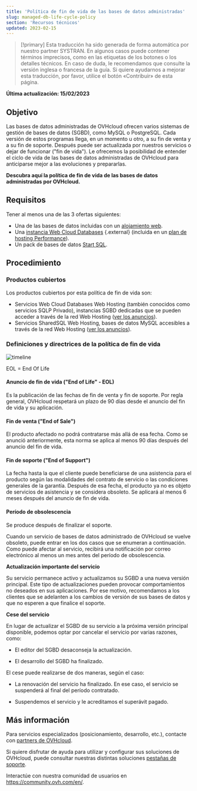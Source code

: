 ```yaml
---
title: 'Política de fin de vida de las bases de datos administradas'
slug: managed-db-life-cycle-policy
section: 'Recursos técnicos'
updated: 2023-02-15
---
```


> [!primary]
> Esta traducción ha sido generada de forma automática por nuestro partner SYSTRAN. En algunos casos puede contener términos imprecisos, como en las etiquetas de los botones o los detalles técnicos. En caso de duda, le recomendamos que consulte la versión inglesa o francesa de la guía. Si quiere ayudarnos a mejorar esta traducción, por favor, utilice el botón «Contribuir» de esta página.
>

**Última actualización: 15/02/2023**

## Objetivo

Las bases de datos administradas de OVHcloud ofrecen varios sistemas de gestión de bases de datos (SGBD), como MySQL o PostgreSQL. Cada versión de estos programas llega, en un momento u otro, a su fin de venta y a su fin de soporte. Después puede ser actualizada por nuestros servicios o dejar de funcionar ("fin de vida"). Le ofrecemos la posibilidad de entender el ciclo de vida de las bases de datos administradas de OVHcloud para anticiparse mejor a las evoluciones y prepararlas.

**Descubra aquí la política de fin de vida de las bases de datos administradas por OVHcloud.**

## Requisitos

Tener al menos una de las 3 ofertas siguientes:

- Una de las bases de datos incluidas con un [alojamiento web](https://www.ovhcloud.com/es-es/web-hosting/).
- Una [instancia Web Cloud Databases](https://www.ovh.es/cloud/cloud-databases/) {.external} (incluida en un [plan de hosting Performance](https://www.ovhcloud.com/es-es/web-hosting/)).
- Un pack de bases de datos [Start SQL](https://www.ovhcloud.com/es-es/web-hosting/options/start-sql/).

## Procedimiento

### Productos cubiertos

Los productos cubiertos por esta política de fin de vida son:

- Servicios Web Cloud Databases Web Hosting (también conocidos como servicios SQLP Privado), instancias SGBD dedicadas que se pueden acceder a través de la red Web Hosting ([ver los anuncios](https://docs.ovh.com/gb/en/hosting/sql_eos_eol)).
- Servicios SharedSQL Web Hosting, bases de datos MySQL accesibles a través de la red Web Hosting ([ver los anuncios](https://docs.ovh.com/gb/en/hosting/sql_eos_eol)).

### Definiciones y directrices de la política de fin de vida

![timeline](images/ovh.eol.policy.timeline.png)

EOL = End Of Life

#### Anuncio de fin de vida ("End of Life" - EOL)

Es la publicación de las fechas de fin de venta y fin de soporte. Por regla general, OVHcloud respetará un plazo de 90 días desde el anuncio del fin de vida y su aplicación.

#### Fin de venta ("End of Sale")

El producto afectado no podrá contratarse más allá de esa fecha. Como se anunció anteriormente, esta norma se aplica al menos 90 días después del anuncio del fin de vida.

#### Fin de soporte ("End of Support")

La fecha hasta la que el cliente puede beneficiarse de una asistencia para el producto según las modalidades del contrato de servicio o las condiciones generales de la garantía.
Después de esa fecha, el producto ya no es objeto de servicios de asistencia y se considera obsoleto.
Se aplicará al menos 6 meses después del anuncio de fin de vida.

#### Período de obsolescencia

Se produce después de finalizar el soporte.

Cuando un servicio de bases de datos administrado de OVHcloud se vuelve obsoleto, puede entrar en los dos casos que se enumeran a continuación.
Como puede afectar al servicio, recibirá una notificación por correo electrónico al menos un mes antes del período de obsolescencia.

**Actualización importante del servicio**

Su servicio permanece activo y actualizamos su SGBD a una nueva versión principal.
Este tipo de actualizaciones pueden provocar comportamientos no deseados en sus aplicaciones. Por ese motivo, recomendamos a los clientes que se adelanten a los cambios de versión de sus bases de datos y que no esperen a que finalice el soporte.

**Cese del servicio**

En lugar de actualizar el SGBD de su servicio a la próxima versión principal disponible, podemos optar por cancelar el servicio por varias razones, como:

- El editor del SGBD desaconseja la actualización.

- El desarrollo del SGBD ha finalizado.

El cese puede realizarse de dos maneras, según el caso:

- La renovación del servicio ha finalizado. En ese caso, el servicio se suspenderá al final del período contratado.

- Suspendemos el servicio y le acreditamos el superávit pagado.

## Más información
  
Para servicios especializados (posicionamiento, desarrollo, etc.), contacte con [partners de OVHcloud](https://partner.ovhcloud.com/es-es/).

Si quiere disfrutar de ayuda para utilizar y configurar sus soluciones de OVHcloud, puede consultar nuestras distintas soluciones [pestañas de soporte](https://www.ovhcloud.com/es-es/support-levels/).

Interactúe con nuestra comunidad de usuarios en <https://community.ovh.com/en/>.